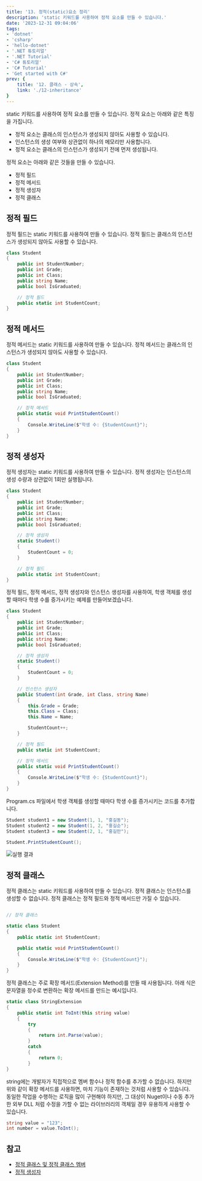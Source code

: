 ```yaml
---
title: '13. 정적(static)요소 정리'
description: 'static 키워드를 사용하여 정적 요소를 만들 수 있습니다.'
date: '2023-12-31 09:04:06'
tags: 
- 'dotnet'
- 'csharp'
- 'hello-dotnet'
- '.NET 튜토리얼'
- '.NET Tutorial'
- 'C# 튜토리얼'
- 'C# Tutorial'
- 'Get started with C#'
prev: {
    title: '12. 클래스 - 상속',
    link: './12-inheritance'
}
---
```


static 키워드를 사용하여 정적 요소를 만들 수 있습니다. 정적 요소는 아래와 같은 특징을 가집니다.

- 정적 요소는 클래스의 인스턴스가 생성되지 않아도 사용할 수 있습니다.
- 인스턴스의 생성 여부와 상관없이 하나의 메모리만 사용합니다.
- 정적 요소는 클래스의 인스턴스가 생성되기 전에 먼저 생성됩니다.

정적 요소는 아래와 같은 것들을 만들 수 있습니다.

- 정적 필드
- 정적 메서드
- 정적 생성자
- 정적 클래스

## 정적 필드

정적 필드는 static 키워드를 사용하여 만들 수 있습니다. 정적 필드는 클래스의 인스턴스가 생성되지 않아도 사용할 수 있습니다.

```csharp
class Student
{
    public int StudentNumber;
    public int Grade;
    public int Class;
    public string Name;
    public bool IsGraduated;

    // 정적 필드
    public static int StudentCount;
}
```

## 정적 메서드

정적 메서드는 static 키워드를 사용하여 만들 수 있습니다. 정적 메서드는 클래스의 인스턴스가 생성되지 않아도 사용할 수 있습니다.

```csharp
class Student
{
    public int StudentNumber;
    public int Grade;
    public int Class;
    public string Name;
    public bool IsGraduated;

    // 정적 메서드
    public static void PrintStudentCount()
    {
        Console.WriteLine($"학생 수: {StudentCount}");
    }
}
```

## 정적 생성자

정적 생성자는 static 키워드를 사용하여 만들 수 있습니다. 정적 생성자는 인스턴스의 생성 수량과 상관없이 1회만 실행됩니다.

```csharp
class Student
{
    public int StudentNumber;
    public int Grade;
    public int Class;
    public string Name;
    public bool IsGraduated;

    // 정적 생성자
    static Student()
    {
        StudentCount = 0;
    }

    // 정적 필드
    public static int StudentCount;
}
```

정적 필드, 정적 메서드, 정적 생성자와 인스턴스 생성자를 사용하여, 학생 객체를 생성할 때마다 학생 수를 증가시키는 예제를 만들어보겠습니다.

```csharp
class Student
{
    public int StudentNumber;
    public int Grade;
    public int Class;
    public string Name;
    public bool IsGraduated;

    // 정적 생성자
    static Student()
    {
        StudentCount = 0;
    }

    // 인스턴스 생성자
    public Student(int Grade, int Class, string Name)
    {
        this.Grade = Grade;
        this.Class = Class;
        this.Name = Name;

        StudentCount++;
    }

    // 정적 필드
    public static int StudentCount;

    // 정적 메서드
    public static void PrintStudentCount()
    {
        Console.WriteLine($"학생 수: {StudentCount}");
    }
}
```

Program.cs 파일에서 학생 객체를 생성할 때마다 학생 수를 증가시키는 코드를 추가합니다.

```csharp
Student student1 = new Student(1, 1, "홍길동");
Student student2 = new Student(1, 2, "홍길순");
Student student3 = new Student(2, 1, "홍길만");

Student.PrintStudentCount();
```

![실행 결과](/series/hello-dotnet/13/1-run-result.png)

## 정적 클래스

정적 클래스는 static 키워드를 사용하여 만들 수 있습니다. 정적 클래스는 인스턴스를 생성할 수 없습니다. 정적 클래스는 정적 필드와 정적 메서드만 가질 수 있습니다.

```csharp

// 정적 클래스

static class Student
{
    public static int StudentCount;

    public static void PrintStudentCount()
    {
        Console.WriteLine($"학생 수: {StudentCount}");
    }
}
```

정적 클래스는 주로 확장 메서드(Extension Method)를 만들 때 사용됩니다. 아래 식은 문자열을 정수로 변환하는 확장 메서드를 만드는 예시입니다.

```csharp
static class StringExtension
{
    public static int ToInt(this string value)
    {
        try 
        {
            return int.Parse(value);
        }
        catch
        {
            return 0;
        }
}
```

string에는 개발자가 직접적으로 멤버 함수나 정적 함수를 추가할 수 없습니다. 하지만 위와 같이 확장 메서드를 사용하면, 마치 기능이 존재하는 것처럼 사용할 수 있습니다. 동일한 작업을 수행하는 로직을 많이 구현해야 하지만,
그 대상이 Nuget이나 수동 추가한 외부 DLL 처럼 수정을 가할 수 없는 라이브러리의 객체일 경우 유용하게 사용할 수 있습니다.

```csharp
string value = "123";
int number = value.ToInt();
```

## 참고

- [정적 클래스 및 정적 클래스 멤버](https://docs.microsoft.com/ko-kr/dotnet/csharp/programming-guide/classes-and-structs/static-classes-and-static-class-members)
- [정적 생성자](https://docs.microsoft.com/ko-kr/dotnet/csharp/programming-guide/classes-and-structs/static-constructors)